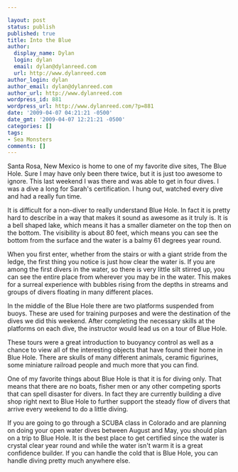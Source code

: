 ```yaml
---

layout: post
status: publish
published: true
title: Into the Blue
author:
  display_name: Dylan
  login: dylan
  email: dylan@dylanreed.com
  url: http://www.dylanreed.com
author_login: dylan
author_email: dylan@dylanreed.com
author_url: http://www.dylanreed.com
wordpress_id: 881
wordpress_url: http://www.dylanreed.com/?p=881
date: '2009-04-07 04:21:21 -0500'
date_gmt: '2009-04-07 12:21:21 -0500'
categories: []
tags:
- Sea Monsters
comments: []
---
```


Santa Rosa, New Mexico is home to one of my favorite dive sites, The Blue Hole. Sure I may have only been there twice, but it is just too awesome to ignore. This last weekend I was there and was able to get in four dives. I was a dive a long for Sarah's certification. I hung out, watched every dive and had a really fun time.

It is difficult for a non-diver to really understand Blue Hole. In fact it is pretty hard to describe in a way that makes it sound as awesome as it truly is. It is a bell shaped lake, which means it has a smaller diameter on the top then on the bottom. The visibility is about 80 feet, which means you can see the bottom from the surface and the water is a balmy 61 degrees year round.

When you first enter, whether from the stairs or with a giant stride from the ledge, the first thing you notice is just how clear the water is. If you are among the first divers in the water, so there is very little silt stirred up, you can see the entire place from wherever you may be in the water. This makes for a surreal experience with bubbles rising from the depths in streams and groups of divers floating in many different places.

In the middle of the Blue Hole there are two platforms suspended from buoys. These are used for training purposes and were the destination of the dives we did this weekend. After completing the necessary skills at the platforms on each dive, the instructor would lead us on a tour of Blue Hole.

These tours were a great introduction to buoyancy control as well as a chance to view all of the interesting objects that have found their home in Blue Hole. There are skulls of many different animals, ceramic figurines, some miniature railroad people and much more that you can find.

One of my favorite things about Blue Hole is that it is for diving only. That means that there are no boats, fisher men or any other competing sports that can spell disaster for divers. In fact they are currently building a dive shop right next to Blue Hole to further support the steady flow of divers that arrive every weekend to do a little diving.

If you are going to go through a SCUBA class in Colorado and are planning on doing your open water dives between August and May, you should plan on a trip to Blue Hole. It is the best place to get certified since the water is crystal clear year round and while the water isn't warm it is a great confidence builder. If you can handle the cold that is Blue Hole, you can handle diving pretty much anywhere else. 
